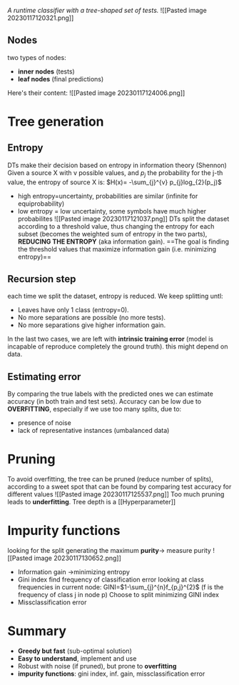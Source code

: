 _A runtime classifier with a tree-shaped set of tests._
![[Pasted image 20230117120321.png]]


## Nodes
two types of nodes:
- **inner nodes** (tests) 
- **leaf nodes** (final predictions)

Here's their content:
![[Pasted image 20230117124006.png]]
# Tree generation

## Entropy
DTs make their decision based on entropy in information theory (Shennon)
Given a source X with v possible values, and $p_j$ the probability for the j-th value, the entropy of source X is:
$H(x)= -\sum_{j}^{v} p_{j}log_{2}(p_j)$
- high entropy=uncertainty, probabilities are similar (infinite for equiprobability)
- low entropy = low uncertainty, some symbols have much higher probabilites
 ![[Pasted image 20230117121037.png]]
DTs split the dataset according to a threshold value, thus changing the entropy for each subset (becomes the weighted sum of entropy in the two parts), **REDUCING THE ENTROPY** (aka information gain).
==The goal is finding the threshold values that maximize information gain (i.e. minimizing entropy)==

## Recursion step
each time we split the dataset, entropy is reduced. We keep splitting untl:
- Leaves have only 1 class (entropy=0).
- No more separations are possible (no more tests).
- No more separations give higher information gain.

In the last two cases, we are left with **intrinsic training error** (model is incapable of reproduce completely the ground truth). this might depend on data.

## Estimating error
By comparing the true labels with the predicted ones we can estimate accuracy (in both train and test sets).
Accuracy can be low due to **OVERFITTING**, especially if we use too many splits, due to:
- presence of noise
- lack of representative instances (umbalanced data)

# Pruning
To avoid overfitting, the tree can be pruned (reduce number of splits), according to a sweet spot that can be found by comparing test accuracy for different values
![[Pasted image 20230117125537.png]]
Too much pruning leads to **underfitting**.
Tree depth is a [[Hyperparameter]]

# Impurity functions
looking for the split generating the maximum **purity**-> measure purity
![[Pasted image 20230117130652.png]]
- Information gain ->minimizing entropy
- Gini index
	find frequency of classification error looking at class frequencies in current node: GINI=$1-\sum_{j}^{n}f_{p,j}^{2}$ (f is the frequency of class j in node p)
	Choose to split minimizing GINI index
- Missclassification error

# Summary
- **Greedy but fast** (sub-optimal solution)
- **Easy to understand**, implement and use
- Robust with noise (if pruned), but prone to **overfitting**
- **impurity functions**: gini index, inf. gain, missclassification error
